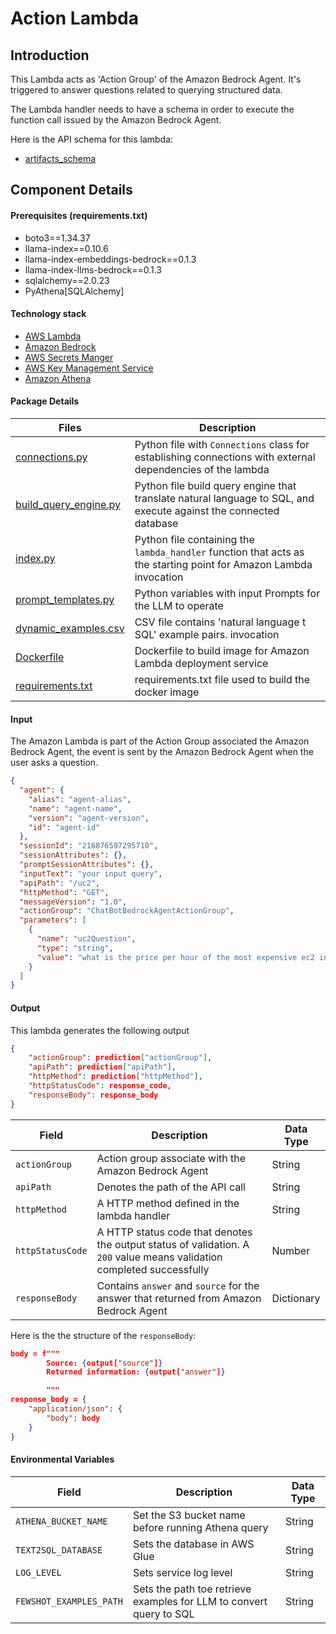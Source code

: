 # Action Lambda

## Introduction

This Lambda acts as 'Action Group' of the Amazon Bedrock Agent.
It's triggered to answer questions related to querying structured data.

The Lambda handler needs to have a schema in order to execute the function call issued by the Amazon Bedrock Agent.

Here is the API schema for this lambda:

- [artifacts_schema](../../../assets/agent_api_schema/artifacts_schema.json)

## Component Details

#### Prerequisites (requirements.txt)

- boto3==1.34.37
- llama-index==0.10.6
- llama-index-embeddings-bedrock==0.1.3
- llama-index-llms-bedrock==0.1.3
- sqlalchemy==2.0.23
- PyAthena[SQLAlchemy]

#### Technology stack

- [AWS Lambda](https://aws.amazon.com/lambda/)
- [Amazon Bedrock](https://aws.amazon.com/bedrock/)
- [AWS Secrets Manger](https://aws.amazon.com/secrets-manager/)
- [AWS Key Management Service](https://aws.amazon.com/kms/)
- [Amazon Athena](https://aws.amazon.com/athena/)

#### Package Details

| Files                                          | Description                                                                                                       |
| ---------------------------------------------- | ----------------------------------------------------------------------------------------------------------------- |
| [connections.py](connections.py)               | Python file with `Connections` class for establishing connections with external dependencies of the lambda        |
| [build_query_engine.py](build_query_engine.py) | Python file build query engine that translate natural language to SQL, and execute against the connected database |
| [index.py](index.py)                           | Python file containing the `lambda_handler` function that acts as the starting point for Amazon Lambda invocation |
| [prompt_templates.py](prompt_templates.py)     | Python variables with input Prompts for the LLM to operate                                                        |
| [dynamic_examples.csv](dynamic_examples.csv)   | CSV file contains 'natural language t SQL' example pairs. invocation                                              |
| [Dockerfile](Dockerfile)                       | Dockerfile to build image for Amazon Lambda deployment service                                                    |
| [requirements.txt](requirements.txt)           | requirements.txt file used to build the docker image                                                              |

#### Input

The Amazon Lambda is part of the Action Group associated the Amazon Bedrock Agent, the event is sent by the Amazon Bedrock Agent when the user asks a question.

```json
{
  "agent": {
    "alias": "agent-alias",
    "name": "agent-name",
    "version": "agent-version",
    "id": "agent-id"
  },
  "sessionId": "216876597295710",
  "sessionAttributes": {},
  "promptSessionAttributes": {},
  "inputText": "your input query",
  "apiPath": "/uc2",
  "httpMethod": "GET",
  "messageVersion": "1.0",
  "actionGroup": "ChatBotBedrockAgentActionGroup",
  "parameters": [
    {
      "name": "uc2Question",
      "type": "string",
      "value": "what is the price per hour of the most expensive ec2 instance? (from your input query)"
    }
  ]
}
```

#### Output

This lambda generates the following output

```json
{
    "actionGroup": prediction["actionGroup"],
    "apiPath": prediction["apiPath"],
    "httpMethod": prediction["httpMethod"],
    "httpStatusCode": response_code,
    "responseBody": response_body
}
```

| Field            | Description                                                                                                            | Data Type  |
| ---------------- | ---------------------------------------------------------------------------------------------------------------------- | ---------- |
| `actionGroup`    | Action group associate with the Amazon Bedrock Agent                                                                   | String     |
| `apiPath`        | Denotes the path of the API call                                                                                       | String     |
| `httpMethod`     | A HTTP method defined in the lambda handler                                                                            | String     |
| `httpStatusCode` | A HTTP status code that denotes the output status of validation. A `200` value means validation completed successfully | Number     |
| `responseBody`   | Contains `answer` and `source` for the answer that returned from Amazon Bedrock Agent                                  | Dictionary |

Here is the the structure of the `responseBody`:

```json
body = f"""
        Source: {output["source"]}
        Returned information: {output["answer"]}

        """
response_body = {
    "application/json": {
        "body": body
    }
}
```

#### Environmental Variables

| Field                   | Description                                                         | Data Type |
| ----------------------- | ------------------------------------------------------------------- | --------- |
| `ATHENA_BUCKET_NAME`    | Set the S3 bucket name before running Athena query                  | String    |
| `TEXT2SQL_DATABASE`     | Sets the database in AWS Glue                                       | String    |
| `LOG_LEVEL`             | Sets service log level                                              | String    |
| `FEWSHOT_EXAMPLES_PATH` | Sets the path toe retrieve examples for LLM to convert query to SQL | String    |
